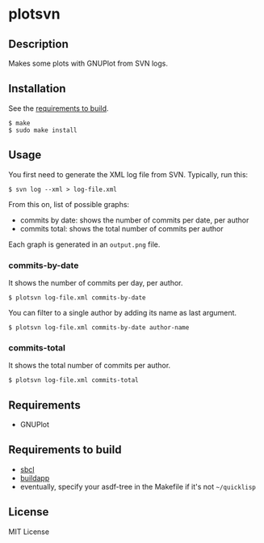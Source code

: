 # plotsvn

## Description

Makes some plots with GNUPlot from SVN logs.

## Installation

See the [requirements to build](#requirements-to-build).

```
$ make
$ sudo make install
```

## Usage

You first need to generate the XML log file from SVN. Typically, run this:

```
$ svn log --xml > log-file.xml
```

From this on, list of possible graphs:

- commits by date: shows the number of commits per date, per author
- commits total: shows the total number of commits per author

Each graph is generated in an `output.png` file.

### commits-by-date

It shows the number of commits per day, per author.

```
$ plotsvn log-file.xml commits-by-date
```

You can filter to a single author by adding its name as last argument.

```
$ plotsvn log-file.xml commits-by-date author-name
```

### commits-total

It shows the total number of commits per author.

```
$ plotsvn log-file.xml commits-total
```

## Requirements

- GNUPlot

## Requirements to build

- [sbcl][0]
- [buildapp][1]
- eventually, specify your asdf-tree in the Makefile if it's not `~/quicklisp`

## License

MIT License


  [0]: http://sbcl.org
  [1]: http://www.xach.com/lisp/buildapp/
